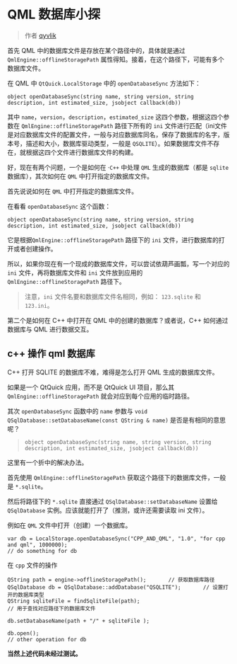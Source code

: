 # QML 数据库小探

> 作者 [qyvlik](http://blog.qyvlik.space)

首先 QML 中的数据库文件是存放在某个路径中的，具体就是通过 `QmlEngine::offlineStoragePath` 属性得知。接着，在这个路径下，可能有多个数据库文件。

在 QML 中 `QtQuick.LocalStorage` 中的 `openDatabaseSync` 方法如下：

`object openDatabaseSync(string name, string version, string description, int estimated_size, jsobject callback(db))`

其中 `name`，`version`，`description`，`estimated_size` 这四个参数，根据这四个参数在 `QmlEngine::offlineStoragePath`  路径下所有的 `ini` 文件进行匹配（ini文件是对应数据库文件的配置文件，一般与对应数据库同名，保存了数据库的名字，版本号，描述和大小，数据库驱动类型，一般是 `QSQLITE`）。如果数据库文件不存在，就根据这四个文件进行数据库文件的构建。

好，现在有两个问题，一个是如何在 ·`C++` 中处理 `QML` 生成的数据库（都是 `sqlite` 数据库），其次如何在 `QML` 中打开指定的数据库文件。

首先说说如何在 `QML` 中打开指定的数据库文件。

在看看 `openDatabaseSync` 这个函数：

`object openDatabaseSync(string name, string version, string description, int estimated_size, jsobject callback(db))`

它是根据`QmlEngine::offlineStoragePath` 路径下的 `ini` 文件，进行数据库的打开或者创建操作。

所以，如果你现在有一个现成的数据库文件，可以尝试依葫芦画瓢，写一个对应的 `ini` 文件，再将数据库文件和 `ini` 文件放到应用的 `QmlEngine::offlineStoragePath` 路径下。

> 注意，`ini` 文件名要和数据库文件名相同，例如： `123.sqlite` 和 `123.ini`。

第二个是如何在 C++ 中打开在 QML 中的创建的数据库？或者说，C++ 如何通过数据库与 QML 进行数据交互。

## c++ 操作 qml 数据库

C++ 打开 SQLITE 的数据库不难，难得是怎么打开 QML 生成的数据库文件。

如果是一个 QtQuick 应用，而不是 QtQuick UI 项目，那么其 `QmlEngine::offlineStoragePath` 就会对应到每个应用的临时路径。

其次 `openDatabaseSync` 函数中的 `name` 参数与 `void QSqlDatabase::setDatabaseName(const QString & name)` 是否是有相同的意思呢？

> `object openDatabaseSync(string name, string version, string description, int estimated_size, jsobject callback(db))` 

这里有一个折中的解决办法。

首先使用 `QmlEngine::offlineStoragePath` 获取这个路径下的数据库文件，一般是 `*.sqlite`。

然后将路径下的 `*.sqlite` 直接通过 `QSqlDatabase::setDatabaseName` 设置给 `QSqlDatabase` 实例。应该就能打开了（推测，或许还需要读取 ini 文件）。

例如在 `QML` 文件中打开（创建）一个数据库。

```
var db = LocalStorage.openDatabaseSync("CPP_AND_QML", "1.0", "for cpp and qml", 1000000);
// do something for db
```

在 `cpp` 文件的操作

```
QString path = engine->offlineStoragePath();       // 获取数据库路径
QSqlDatabase db = QSqlDatabase::addDatabase("QSQLITE");       // 设置打开的数据库类型
QString sqliteFile = findSqliteFile(path);                                    // 用于查找对应路径下的数据库文件

db.setDatabaseName(path + "/" + sqliteFile );

db.open();
// other operation for db
```

**当然上述代码未经过测试。**
